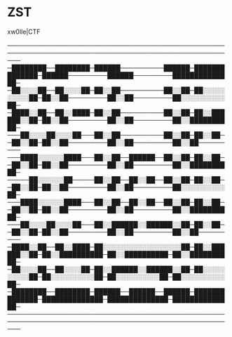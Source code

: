 # ZST
xw0lle|CTF

───────────────────────────────────────────────────────────────────────────────────────────────────────
─████████──████████─██████──────────██████─██████████████─██████─────────██████─────────██████████████─
─██░░░░██──██░░░░██─██░░██──────────██░░██─██░░░░░░░░░░██─██░░██─────────██░░██─────────██░░░░░░░░░░██─
─████░░██──██░░████─██░░██──────────██░░██─██░░██████░░██─██░░██─────────██░░██─────────██░░██████████─
───██░░░░██░░░░██───██░░██──────────██░░██─██░░██──██░░██─██░░██─────────██░░██─────────██░░██─────────
───████░░░░░░████───██░░██──██████──██░░██─██░░██──██░░██─██░░██─────────██░░██─────────██░░██████████─
─────██░░░░░░██─────██░░██──██░░██──██░░██─██░░██──██░░██─██░░██─────────██░░██─────────██░░░░░░░░░░██─
───████░░░░░░████───██░░██──██░░██──██░░██─██░░██──██░░██─██░░██─────────██░░██─────────██░░██████████─
───██░░░░██░░░░██───██░░██████░░██████░░██─██░░██──██░░██─██░░██─────────██░░██─────────██░░██─────────
─████░░██──██░░████─██░░░░░░░░░░░░░░░░░░██─██░░██████░░██─██░░██████████─██░░██████████─██░░██████████─
─██░░░░██──██░░░░██─██░░██████░░██████░░██─██░░░░░░░░░░██─██░░░░░░░░░░██─██░░░░░░░░░░██─██░░░░░░░░░░██─
─████████──████████─██████──██████──██████─██████████████─██████████████─██████████████─██████████████─
───────────────────────────────────────────────────────────────────────────────────────────────────────
